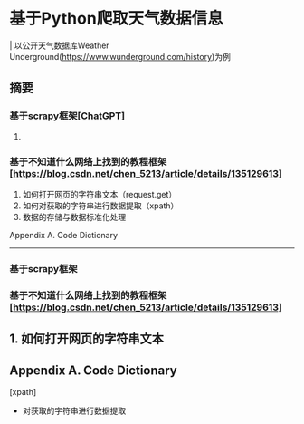 # 基于Python爬取天气数据信息
| 以公开天气数据库Weather Underground(https://www.wunderground.com/history)为例


## 摘要
### 基于scrapy框架[ChatGPT]
1. 

### 基于不知道什么网络上找到的教程框架[https://blog.csdn.net/chen_5213/article/details/135129613]
1. 如何打开网页的字符串文本（request.get）
2. 如何对获取的字符串进行数据提取（xpath）
3. 数据的存储与数据标准化处理

Appendix A. Code Dictionary
***
### 基于scrapy框架

### 基于不知道什么网络上找到的教程框架[https://blog.csdn.net/chen_5213/article/details/135129613]
## 1. 如何打开网页的字符串文本


## Appendix A. Code Dictionary
[xpath]
- 对获取的字符串进行数据提取
